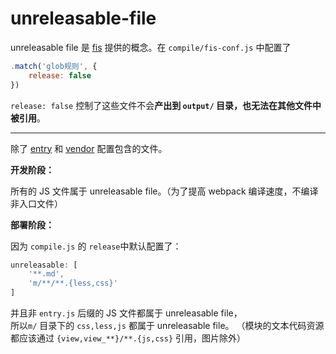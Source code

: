 # unreleasable-file

unreleasable file 是 [fis](http://fis.baidu.com/) 提供的概念。在 `compile/fis-conf.js` 中配置了

```js
.match('glob规则', {
    release: false
})
```

`release: false` 控制了这些文件不会**产出到 `output/` 目录，也无法在其他文件中被引用**。

---

除了 [entry](./entry.md) 和 [vendor](./vendor.md) 配置包含的文件。

**开发阶段：**

所有的 JS 文件属于 unreleasable file。（为了提高 webpack 编译速度，不编译非入口文件）

**部署阶段：**

因为 `compile.js` 的 `release`中默认配置了：

```js
unreleasable: [
    '**.md',
    'm/**/**.{less,css}'
]
```

并且非 `entry.js` 后缀的 JS 文件都属于 unreleasable file，  
所以`m/` 目录下的 `css,less,js` 都属于 unreleasable file。 （模块的文本代码资源都应该通过 `{view,view_**}/**.{js,css}` 引用，图片除外）
